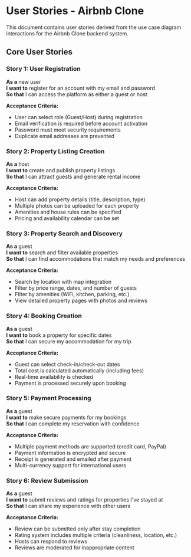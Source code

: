 # User Stories - Airbnb Clone

This document contains user stories derived from the use case diagram interactions for the Airbnb Clone backend system.

## Core User Stories

### Story 1: User Registration
**As a** new user  
**I want to** register for an account with my email and password  
**So that** I can access the platform as either a guest or host

**Acceptance Criteria:**
- User can select role (Guest/Host) during registration
- Email verification is required before account activation
- Password must meet security requirements
- Duplicate email addresses are prevented

### Story 2: Property Listing Creation
**As a** host  
**I want to** create and publish property listings  
**So that** I can attract guests and generate rental income

**Acceptance Criteria:**
- Host can add property details (title, description, type)
- Multiple photos can be uploaded for each property
- Amenities and house rules can be specified
- Pricing and availability calendar can be set

### Story 3: Property Search and Discovery
**As a** guest  
**I want to** search and filter available properties  
**So that** I can find accommodations that match my needs and preferences

**Acceptance Criteria:**
- Search by location with map integration
- Filter by price range, dates, and number of guests
- Filter by amenities (WiFi, kitchen, parking, etc.)
- View detailed property pages with photos and reviews

### Story 4: Booking Creation
**As a** guest  
**I want to** book a property for specific dates  
**So that** I can secure my accommodation for my trip

**Acceptance Criteria:**
- Guest can select check-in/check-out dates
- Total cost is calculated automatically (including fees)
- Real-time availability is checked
- Payment is processed securely upon booking

### Story 5: Payment Processing
**As a** guest  
**I want to** make secure payments for my bookings  
**So that** I can complete my reservation with confidence

**Acceptance Criteria:**
- Multiple payment methods are supported (credit card, PayPal)
- Payment information is encrypted and secure
- Receipt is generated and emailed after payment
- Multi-currency support for international users

### Story 6: Review Submission
**As a** guest  
**I want to** submit reviews and ratings for properties I've stayed at  
**So that** I can share my experience with other users

**Acceptance Criteria:**
- Review can be submitted only after stay completion
- Rating system includes multiple criteria (cleanliness, location, etc.)
- Hosts can respond to reviews
- Reviews are moderated for inappropriate content
